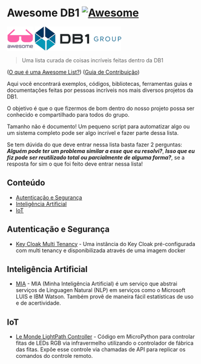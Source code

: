 <!-- omit in toc -->
# Awesome DB1 [![Awesome](https://awesome.re/badge.svg)](https://awesome.re)

![awesome](images/awesome_64.png) ![db1](images/db1group_logo_64.png)
> Uma lista curada de coisas incríveis feitas dentro da DB1

([O que é uma Awesome List?](https://github.com/sindresorhus/awesome/blob/main/awesome.md)) 
([Guia de Contribuição]())

Aqui você encontrará exemplos, códigos, bibliotecas, ferramentas guias e documentações feitas por pessoas incríveis nos mais diversos projetos da DB1.

O objetivo é que o que fizermos de bom dentro do nosso projeto possa ser conhecido e compartilhado para todos do grupo.

Tamanho não é documento! Um pequeno script para automatizar algo ou um sistema completo pode ser algo incrível e fazer parte dessa lista.

Se tem dúvida do que deve entrar nessa lista basta fazer 2 perguntas: ***Alguém pode ter um problema similar a esse que eu resolvi?***, ***Isso que eu fiz pode ser reutilizado total ou parcialmente de alguma forma?***, se a resposta for sim o que foi feito deve entrar nessa lista!

<!-- omit in toc -->
## Conteúdo
- [Autenticação e Segurança](#autenticação-e-segurança)
- [Inteligência Artificial](#inteligência-artificial)
- [IoT](#iot)

## Autenticação e Segurança
 - [Key Cloak Multi Tenancy](../keycloak-multitenancy) - Uma instância do Key Cloak pré-configurada com multi tenancy e disponibilizada através de uma imagem docker

## Inteligência Artificial
- [MIA](../mia) - MIA (Minha Inteligência Artificial) é um serviço que abstrai serviços de Linguagen Natural (NLP) em serviços como o Microsoft LUIS e IBM Watson. Também provê de maneira fácil estatísticas de uso e de acertividade.

## IoT
- [Le Monde LightPath Controller](../le-monde-leds) - Código em MicroPython para controlar fitas de LEDs RGB via infravermelho utilizando o controlador de fábrica das fitas. Expôe esse controle via chamadas de API para replicar os comandos do controle remoto.



